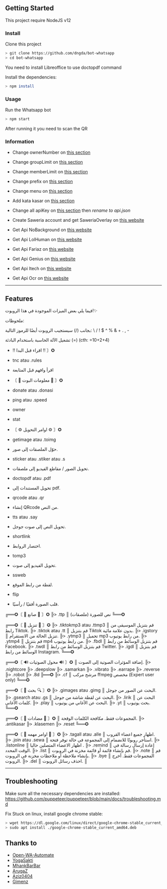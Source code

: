
## Getting Started

This project require NodeJS v12

### Install
Clone this project

```bash
> git clone https://github.com/dngda/bot-whatsapp
> cd bot-whatsapp
```

You need to install Libreoffice to use doctopdf command

Install the dependencies:

```bash
> npm install
```

### Usage
Run the Whatsapp bot

```bash
> npm start
```

After running it you need to scan the QR

### Information
- Change ownerNumber on [this section](https://github.com/dngda/bot-whatsapp/blob/main/settings/setting.json#L2)
- Change groupLimit on [this section](https://github.com/dngda/bot-whatsapp/blob/main/settings/setting.json#L3)
- Change memberLimit on [this section](https://github.com/dngda/bot-whatsapp/blob/main/settings/setting.json#L4)
- Change prefix on [this section](https://github.com/dngda/bot-whatsapp/blob/main/settings/setting.json#L5)
- Change menu on [this section](https://github.com/dngda/bot-whatsapp/blob/main/lib/menu.js#L34)
- Add kata kasar on [this section](https://github.com/dngda/bot-whatsapp/blob/main/settings/katakasar.json)
- Change all apiKey on [this section](https://github.com/dngda/bot-whatsapp/blob/main/settings/api.json.example) then *rename to api.json*

- Create Saweria account and get SaweriaOverlay on [this website](https://saweria.co)
- Get Api NoBackground on [this website](https://www.remove.bg/)
- Get Api LolHuman on [this website](https://lolhuman.herokuapp.com)
- Get Api Fariaz on [this website](https://rest.farzain.com)
- Get Api Genius on [this website](https://genius.com/developers)
- Get Api Itech on [this website](https://api.i-tech.id)
- Get Api Ocr on [this website](https://ocr.space/OCRAPI)
---

## Features
فيما يلي بعض الميزات الموجودة في هذا الروبوت!✨

ملحوظات:

بجانب (/) سيستجيب الروبوت أيضًا للرموز التالية:
\ / ! $ ^ % & + . , -

تشغيل الآلة الحاسبة باستخدام البادئة (=)
(cth: =10+2+4)

-  ‼️ اقراء قبل البدا ‼️ 〙✪
- tnc atau .rules
-  اقرأ وافهم قبل المتابعة

- 〘 💬 معلومات البوت 💬 〙✪
- donate atau .donasi
- ping atau .speed
- owner
- stat


- 〘 ⚙ اوامر التحويل ⚙ 〙✪
- getimage atau .toimg
- حوّل الملصقات إلى صور.
- sticker atau .stiker atau .s
- تحويل الصور / مقاطع الفيديو إلى ملصقات.
- doctopdf atau .pdf
- تحويل المستندات إلى pdf.
- qrcode atau .qr
- إنشاء QRcode من النص.
- tts atau .say
- تحويل النص إلى صوت جوجل.
- shortlink
- اختصار الروابط.
- tomp3
- تحويل الفيديو إلى صوت.
- ssweb
- لقطة من رابط الموقع.
- flip
- قلب الصورة أفقيًا / رأسيًا.


╔══✪〘 🧬 صانع 🧬 〙✪
╠> .ttp
║   نص للصورة (ملصقات)
╚══✪

╔══✪〘 📩 تنزيل 📩 〙✪
╠> .tiktokmp3 atau .ttmp3
║   قم بتنزيل الموسيقى من رابط Tiktok.
╠> .tiktok atau .tt
║   قم بتنزيل Tiktok بدون علامة مائية.
╠> .igstory
║   تنزيل الحالة من الانستقرام.
╠> .ytmp3
║   تحميل mp3 من رابط يوتيوب.
╠> .ytmp4
║   قم بتنزيل mp4 من رابط يوتيوب.
╠> .fbdl
║   قم بتنزيل الوسائط من رابط Facebook.
╠> .twdl
║   قم بتنزيل الوسائط من رابط Twitter.
╠> .igdl
║   قم بتنزيل الوسائط من رابط Instagram.
╚══✪

╔══✪〘 🔊 محول الصوتيات 🔊 〙✪
║   إضافة المؤثرات الصوتية إلى الصوت.
╠> .nightcore
╠> .deepslow
╠> .samarkan
╠> .vibrato
╠> .earrape
╠> .reverse
╠> .robot
╠> .8d
╠══✪
╠> .cf
║   مرشح مركب ffmpeg مخصص (Expert user only)
╚══✪





╔══✪〘 🔎 بحث 🔍 〙✪
╠> .gimages atau .gimg
║   البحث عن الصور من جوجل.
╠> .gsearch atau .gs
║   البحث عن لقطة شاشة من جوجل.
╠> .lirik
║   البحث عن كلمات الأغاني.
╠> .play
║   البحث عن الأغاني من يوتيوب.
╠> .yt
║   بحث يوتيوب.
╚══✪



╔══✪〘 🤬 مضادات 🤬 〙✪
║   المجموعات فقط. مكافحة الكلمات الوقحة.
╠> .antikasar
╠> .klasemen
╠> .reset
╚══✪

╔══✪〘 🤩 اوامر مهمه 🤩 〙✪
╠> .tagall atau .alle
║   اظهار جميع اعضاء القروب.
╠> .join atau .sewa
║   استأجر روبوتًا للانضمام إلى المجموعة في حالة توفر فتحة.
╠> .listonline
║   اظهار الاعضاء المتصلين حاليا .
╠> .remind
║   إعادة إرسال رسالة في الوقت المحدد.
╠> .list
║   قم بإنشاء قائمة أو قائمة مخزنة في الروبوت.
╠> .note
║   قم بإنشاء ملاحظة أو ملاحظات مخزنة في الروبوت.
╠> .bye
║   المجموعات فقط. أخرج الروبوت.
╠> .del
║   احذف رسائل الروبوت.
║

---

## Troubleshooting
Make sure all the necessary dependencies are installed: https://github.com/puppeteer/puppeteer/blob/main/docs/troubleshooting.md

Fix Stuck on linux, install google chrome stable: 
```bash
> wget https://dl.google.com/linux/direct/google-chrome-stable_current_amd64.deb
> sudo apt install ./google-chrome-stable_current_amd64.deb
```

## Thanks to
- [Open-WA-Automate](https://github.com/open-wa/wa-automate-nodejs)
- [YogaSakti](https://github.com/YogaSakti/imageToSticker)
- [MhankBarBar](https://github.com/MhankBarBar/whatsapp-bot)
- [ArugaZ](https://github.com/ArugaZ/whatsapp-bot)
- [Aziz0404](https://github.com/nuraziz0404/botwa)
- [Gimenz](https://github.com/Gimenz)
